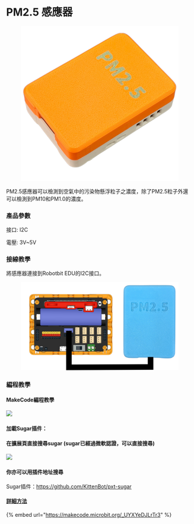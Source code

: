 # PM2.5 感應器

<figure><img src="../.gitbook/assets/pmsensor_ver2.png" alt=""><figcaption></figcaption></figure>

PM2.5感應器可以檢測到空氣中的污染物懸浮粒子之濃度，除了PM2.5粒子外還可以檢測到PM10和PM1.0的濃度。

### 產品參數

接口: I2C

電壓: 3V\~5V

### 接線教學

將感應器連接到Robotbit EDU的I2C接口。

<figure><img src="../.gitbook/assets/pmsensor_edu.png" alt=""><figcaption></figcaption></figure>

### 編程教學

#### MakeCode編程教學

![](https://kittenbothk.readthedocs.io/en/latest/_images/mcbanner15.png)

#### 加載Sugar插件：

#### 在擴展頁直接搜尋sugar (sugar已經過微軟認證，可以直接搜尋)

![](https://kittenbothk.readthedocs.io/en/latest/_images/sugar_search.gif)

#### 你亦可以用插件地址搜尋

Sugar插件：https://github.com/KittenBot/pxt-sugar

#### [詳細方法](../programmingplatforms/makecode/kittenbotandmakecode.md)

{% embed url="https://makecode.microbit.org/_UYXYeDJLrTr3" %}

